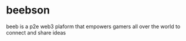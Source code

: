 # beebson
beeb is a p2e web3 plaform that empowers gamers all over the world to connect and share ideas 
